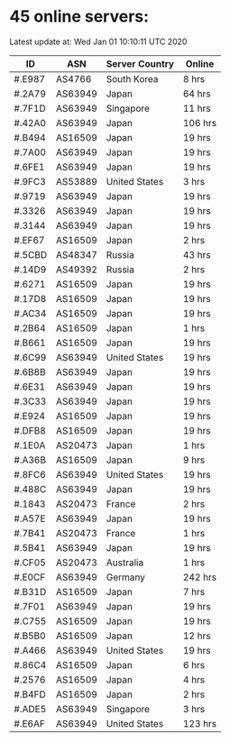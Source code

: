 # 45 online servers:

Latest update at: Wed Jan 01 10:10:11 UTC 2020

| ID | ASN | Server Country | Online |
| -- | --- | -------------- | ------ |
| #.E987 | AS4766 | South Korea | 8 hrs |
| #.2A79 | AS63949 | Japan | 64 hrs |
| #.7F1D | AS63949 | Singapore | 11 hrs |
| #.42A0 | AS63949 | Japan | 106 hrs |
| #.B494 | AS16509 | Japan | 19 hrs |
| #.7A00 | AS63949 | Japan | 19 hrs |
| #.6FE1 | AS63949 | Japan | 19 hrs |
| #.9FC3 | AS53889 | United States | 3 hrs |
| #.9719 | AS63949 | Japan | 19 hrs |
| #.3326 | AS63949 | Japan | 19 hrs |
| #.3144 | AS63949 | Japan | 19 hrs |
| #.EF67 | AS16509 | Japan | 2 hrs |
| #.5CBD | AS48347 | Russia | 43 hrs |
| #.14D9 | AS49392 | Russia | 2 hrs |
| #.6271 | AS16509 | Japan | 19 hrs |
| #.17D8 | AS16509 | Japan | 19 hrs |
| #.AC34 | AS16509 | Japan | 19 hrs |
| #.2B64 | AS16509 | Japan | 1 hrs |
| #.B661 | AS16509 | Japan | 19 hrs |
| #.6C99 | AS63949 | United States | 19 hrs |
| #.6B8B | AS63949 | Japan | 19 hrs |
| #.6E31 | AS63949 | Japan | 19 hrs |
| #.3C33 | AS63949 | Japan | 19 hrs |
| #.E924 | AS16509 | Japan | 19 hrs |
| #.DFB8 | AS16509 | Japan | 19 hrs |
| #.1E0A | AS20473 | Japan | 1 hrs |
| #.A36B | AS16509 | Japan | 9 hrs |
| #.8FC6 | AS63949 | United States | 19 hrs |
| #.488C | AS63949 | Japan | 19 hrs |
| #.1843 | AS20473 | France | 2 hrs |
| #.A57E | AS63949 | Japan | 19 hrs |
| #.7B41 | AS20473 | France | 1 hrs |
| #.5B41 | AS63949 | Japan | 19 hrs |
| #.CF05 | AS20473 | Australia | 1 hrs |
| #.E0CF | AS63949 | Germany | 242 hrs |
| #.B31D | AS16509 | Japan | 7 hrs |
| #.7F01 | AS63949 | Japan | 19 hrs |
| #.C755 | AS16509 | Japan | 19 hrs |
| #.B5B0 | AS16509 | Japan | 12 hrs |
| #.A466 | AS63949 | United States | 19 hrs |
| #.86C4 | AS16509 | Japan | 6 hrs |
| #.2576 | AS16509 | Japan | 4 hrs |
| #.B4FD | AS16509 | Japan | 2 hrs |
| #.ADE5 | AS63949 | Singapore | 3 hrs |
| #.E6AF | AS63949 | United States | 123 hrs |

